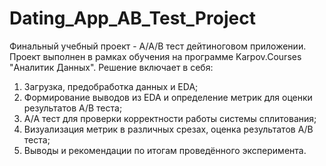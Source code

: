# Dating_App_AB_Test_Project
Финальный учебный проект - A/A/B тест дейтиноговом приложении. Проект выполнен в рамках обучения на программе Karpov.Courses "Аналитик Данных".
Решение включает в себя:

1. Загрузка, предобработка данных и EDA;
2. Формирование выводов из EDA и определение метрик для оценки результатов A/B теста;
3. A/A тест для проверки корректности работы системы сплитования;
4. Визуализация метрик в различных срезах, оценка результатов A/B теста;
5. Выводы и рекомендации по итогам проведённого эксперимента.
